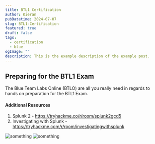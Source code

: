 ```yaml
---
title: BTL1 Certification
author: Kieran
pubDatetime: 2024-07-07
slug: BTL1-Certification
featured: true
draft: false
tags:
  - certification
  - blue
ogImage: ""
description: This is the example description of the example post.
---
```


## Preparing for the BTL1 Exam

The Blue Team Labs Online (BTLO) are all you really need in regards to hands on preparation for the BTL1 Exam.

#### Additional Resources

1. Splunk 2 - https://tryhackme.co/r/room/splunk2gcd5
2. Investigating with Splunk - https://tryhackme.com/r/room/investigatingwithsplunk


![something](@assets/images/btl1-score.png)
![something](@assets/images/blue-team-certificate.png)
